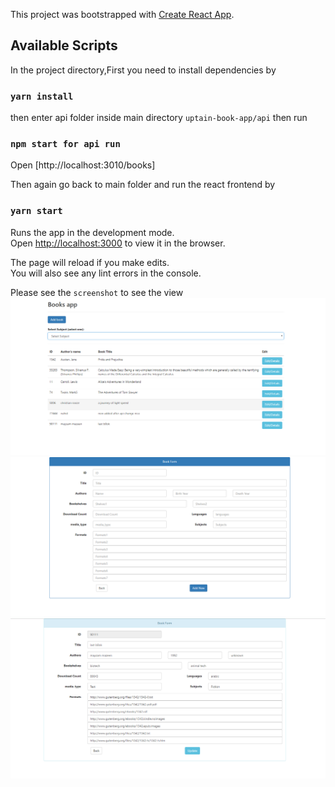 This project was bootstrapped with [Create React App](https://github.com/facebook/create-react-app).

## Available Scripts

In the project directory,First you need to install dependencies by

### `yarn install`

then enter api folder inside main directory `uptain-book-app/api` then run
### `npm start for api run` 
Open [http://localhost:3010/books]

Then again go back to main folder and run the react frontend by

### `yarn start`


Runs the app in the development mode.<br />
Open [http://localhost:3000](http://localhost:3000) to view it in the browser.

The page will reload if you make edits.<br />
You will also see any lint errors in the console.

Please see the `screenshot` to see the view
![screenshot](screenshots/MainPage.PNG)
![screenshot](screenshots/newBook.PNG)
![screenshot](screenshots/updateBook.PNG)
